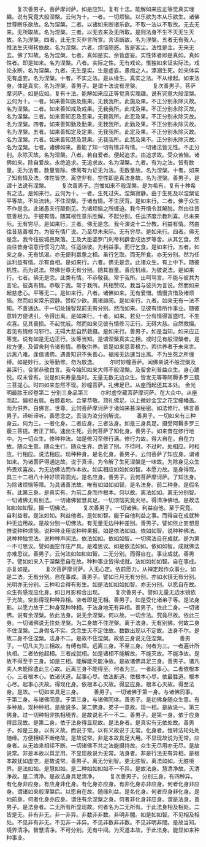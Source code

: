 <!-- { "loadSidebar": true } -->
　　复次善男子。菩萨摩诃萨。如是应知。复有十法。能解如来应正等觉真实理趣。说有究竟大般涅槃。云何为十。一者。一切烦恼。以乐欲为本从乐欲生。诸佛世尊断乐欲故。名为涅槃。二者。以诸如来断诸乐欲。不取一法以不取故。无去无来。无所取故。名为涅槃。三者。以无去来及无所取。是则法身不生不灭无生灭故。名为涅槃。四者。此无生灭非言所宣。言语断故。名为涅槃。五者无有我人。惟法生灭得转依故。名为涅槃。六者。烦恼随惑。皆是客尘。法性是主。无来无去。佛了知故。名为涅槃。七者。真如是实。余皆虚妄。实性体者即是真如。真如性者。即是如来。名为涅槃。八者。实际之性。无有戏论。惟独如来证实际法。戏论永断。名为涅槃。九者。无生是实。生是虚妄。愚痴之人。漂溺生死。如来体实无有虚妄。名为涅槃。十者。不实之法。是从缘生。真实之法。不从缘起。如来法身。体是真实。名为涅槃。善男子。是谓十法说有涅槃。
　　复次善男子。菩萨摩诃萨。如是应如。复有十法。能解如来应正等觉真实理趣。说有究竟大般涅槃。云何为十。一者。如来善知施及施果。无我我所。此施及果。不正分别永除灭故。名为涅槃。二者。如来善知戒及戒果。无我我所。此戒及果。不正分别永除灭故。名为涅槃。三者。如来善知忍及忍果。无我我所。此忍及果。不正分别永除灭故。名为涅槃。四者。如来善知勤及勤果。无我我所。此勤及果。不正分别永除灭故。名为涅槃。五者。如来善知定及定果。无我我所。此定及果。不正分别永除灭故。名为涅槃。六者。如来善知慧及慧果。无我我所。此慧及果不。正分别永除灭故。名为涅槃。七者。诸佛如来。善能了知一切有情非有情。一切诸法皆无性。不正分别。永除灭故。名为涅槃。八者。若自爱者。便起追求。由追求故。受众苦恼。诸佛如来。除自爱故。永绝追求。无追求故。名为涅槃。九者。有为之法。皆有数量。无为法者。数量皆除。佛离有为证无为法。无数量故。名为涅槃。十者。如来了知有情及法。体性皆空。离空非有。空性即是真法身故。名为涅槃。善男子。是谓十法说有涅槃。
　　复次善男子。岂惟如来不般涅槃。是为希有。复有十种希有之法。是如来行。云何为十。一者。生死过失。涅槃寂静。由于生死及以涅槃证平等故。不处流转。不住涅槃。于诸有情。不生厌背。是如来行。二者。佛于众生不作是念。此诸愚夫行颠倒见。为诸烦恼之所缠迫。我今开悟令其解脱。然由往昔慈善根力。于彼有情。随其根性意乐胜解。不起分别。任运济度示教利喜。尽未来际。无有穷尽。是如来行。三者。佛无是念。我今演说十二分教。利益有情。然由往昔慈善根力。为彼有情广说。乃至尽未来际。无有穷尽。是如来行。四者。佛无是念。我今往彼城邑聚落。王及大臣婆罗门刹帝利薜舍戍达罗等舍。从其乞食。然由往昔身语意行惯习力故。任运诣彼。为利益事。而行乞食。是如来行。五者。如来之身。无有饥渴。亦无便利羸惫之相。虽行乞取。而无所食。亦无分别。然为任运利益有情。示有食相。是如来行。六者。佛无是念。此诸众生。有上中下。随彼机性。而为说法。然佛世尊无有分别。随其器量。善应机缘。为彼说法。是如来行。七者。佛无是念。此类有情。不恭敬我。常于我所。出呵骂言。不能与彼共为言论。彼类有情。恭敬于我。常于我所。共相赞叹。我当与彼共为言说。然而如来起慈悲心。平等无二。是如来行。八者。诸佛如来。无有爱憎。憍慢贪惜及诸烦恼。然而如来常乐寂静。赞叹少欲。离诸諠闹。是如来行。九者。如来无有一法不知。不善通达。于一切处镜智现前无有分别。然而如来。见彼有情所作事业。随彼意转方便诱引。令得出离。是如来行。十者。如来。若见一分有情得富盛时。不生欢喜。见其衰损。不起忧戚。然而如来见彼有情修习正行。无碍大慈。自然救摄。若见有情修习邪行。无碍大悲自然救摄。是如来行。善男子。如是当知。如来应正等觉。说有如是无边正行。汝等当知。是谓涅槃真实之相。或时见有般涅槃者。是权方便。及留舍利令诸有情。恭敬供养。皆是如来慈善根力。若供养者于未来世。远离八难。逢值诸佛。遇善知识不失善心。福报无边速当出离。不为生死之所缠缚。如是妙行。汝等勤修。勿为放逸。
　　尔时妙幢菩萨。闻佛亲说不般涅槃及甚深行。合掌恭敬白言。我今始知如来大师不般涅槃。及留舍利普益众生。身心踊悦。叹未曾有。说是如来寿量品时。无量无数无边众生。皆发无等等阿耨多罗三藐三菩提心。时四如来忽然不现。妙幢菩萨。礼佛足已。从座而起还其本处。
金光明最胜王经卷第二
分别三身品第三
　　尔时虚空藏菩萨摩诃萨。在大众中。从座而起。偏袒右肩。右膝着地。合掌恭敬。顶礼佛足。以上微妙金宝之花宝幢幡盖。而为供养。白佛言。世尊。云何菩萨摩诃萨于诸如来甚深秘密。如法修行。佛言善男子。谛听谛听。善思念之。吾当为汝分别解说。
　　善男子。一切如来有三种身云。何为三。一者化身。二者应身。三者法身。如是三身具足。摄受阿耨多罗三藐三菩提。若正了知。速出生死。云何菩萨了知化身。善男子。如来昔在修行地中。为一切众生。修种种法。如是修习至修行满。修行力故。得大自在。自在力故。随众生意。随众生行。随众生界。悉皆了别。不待时。不过时。处相应。时相应。行相应。说法相应。现种种身。是名化身。善男子。云何菩萨了知应身。谓诸如来。为诸菩萨得通达故。说于真谛。为令解了生死涅槃是一味故。为除身见众生怖畏欢喜故。为无边佛法而作本故。如实相应如如如如智。本愿力故。是身得现。具三十二相八十种好项背圆光。是名应身。善男子。云何菩萨摩诃萨。了知法身。为除诸烦恼等障。为具诸善法故。唯有如如如如智。是名法身。前二种身。是假名有。此第三身。是真实有。为前二身而作根本。何以故。离法如如。离无分别智。一切诸佛无有别法。一切诸佛智慧具足。一切烦恼究竟灭尽。得清净佛地。是故法如如如如智。摄一切佛法。
　　复次善男子。一切诸佛。利益自他。至于究竟。自利益者。是法如如。利益他者。是如如智。能于自他利益之事。而得自在成就种种无边用故。是故分别一切佛法。有无量无边种种差别。善男子。譬如依止妄想思惟说种种烦恼。说种种业用说种种果报。如是依法如如。依如如智。说种种佛法。说种种独觉法。说种种声闻法。依法如如。依如如智。一切佛法自在成就。是为第一不可思议。譬如画空作庄严具。是难思议。如是依法如如。依如如智。成就佛法亦难思议。善男子。云何法如如如如智。二无分别。而得自在。事业成就。善男子。譬如如来入于涅槃愿自在故。种种事业皆得成就。法如如如如智。自在事成。亦复如是。
　　复次菩萨摩诃萨。入无心定。依前愿力。从禅定起作众事业。如是二法。无有分别。自在事成。善男子。譬如日月无有分别。亦如水镜无有分别。光明亦无分别。三种和合得有影生。如是法如如如如智。亦无分别。以愿自在故。众生有感现应化身。如日月影和合出现。
　　复次善男子。譬如无量无边水镜依于光故。空影得现种种异相。空者即是无相。善男子。如是受化诸弟子等。是法身影。以愿力故于二种身现种种相。于法身地无有异相。善男子。依此二身。一切诸佛。说有余涅槃。依此法身。说无余涅槃。何以故。一切余法。究竟尽故。依此三身。一切诸佛说无住处涅槃。为二身故不住涅槃。离于法身。无有别佛。何故二身不住涅槃。二身假名不实。念念生灭不定住故。数数出现以不定故。法身不尔。是故二身不住涅槃。法身不二。是故不住涅槃。故依三身说无住涅槃。
　　善男子。一切凡夫为三相故。有缚有障。远离三身。不至三身。何者为三。一者遍计所执相。二者依他起相。三者成就相。如是诸相不能解故。不能灭故。不能净故。是故不得至于三身。如是三相。能解能灭能净故。是故诸佛具足三身。善男子。诸凡夫人未能除遣此三心故。远离三身不能得至。何者为三。一者起事心。二者依根本心。三者根本心。依诸伏道。起事心尽。依法断道。依根本心尽。依最胜道。根本心尽。起事心灭故。得现化身。依根本心灭故。得显应身。根本心灭故。得至法身。是故。一切如来具足三身。
　　善男子。一切诸佛于第一身。与诸佛同事。于第二身。与诸佛同意。于第三身。与诸佛同体。善男子。是初佛身随众生意。有多种故。现种种相。是故说多。第二佛身。弟子一意故。现一相。是故说一。第三佛身。过一切种相非执相境界。是故说名不一不二。善男子。是第一身。依于应身得显现故。是第二身。依于法身得显现故。是法身者。是真实有无依处故。善男子。如是三身。以有义故。而说于常。以有义故说于无常。化身者。恒转法轮处处随缘。方便相续不断绝故。是故说常。非是本故具足大用。不显现故说为无常。应身者。从无始来相续不断。一切诸佛不共之法能摄持故。众生无尽用亦无尽。是故说常。非是本故以具足用。不显现故说为无常。法身者。非是行法无有异相。是根本故犹如虚空。是故说常。善男子。离无分别智。更无胜智。离法如如。无胜境界。是法如如。是慧如如。是二种如如如如不一不异。是故法身。慧清净故。灭清净故。是二清净。是故法身具足清净。
　　复次善男子。分别三身。有四种异。有化身非应身。有应身非化身。有化身亦应身。有非化身亦非应身。何者化身非应身。谓诸如来般涅槃后。以愿自在故。随缘利益。是名化身。何者应身非化身。是地前身。何者化身亦应身。谓住有余涅槃之身。何者非化身非应身。谓是法身。善男子。是法身者。二无所有所显现故。何者名为二无所有。于此法身相及相处。二皆是无。非有非无。非一非异。非数非非数。非明非闇。如是如如智。不见相及相处。不见非有非无。不见非一非异。不见非数非非数。不见非明非闇。是故当知。境界清净。智慧清净。不可分别。无有中间。为灭道本故。于此法身。能显如来种种事业。
